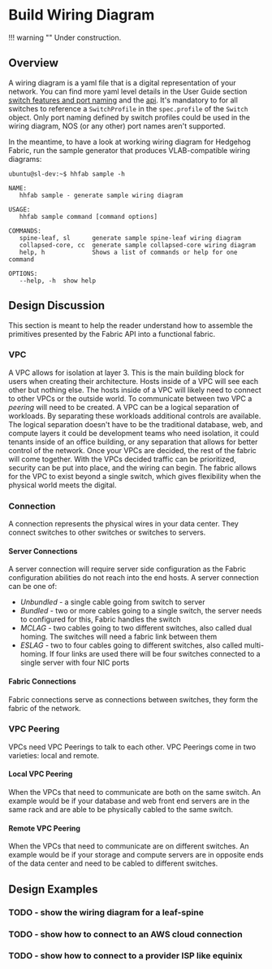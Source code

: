 # Build Wiring Diagram

!!! warning ""
    Under construction.

## Overview

A wiring diagram is a yaml file that is a digital representation of your network. You can find more yaml level details in the User Guide section [switch features and port naming](../user-guide/profiles.md) and the [api](../reference/api.md). It's mandatory to for all switches to reference a `SwitchProfile` in the `spec.profile` of the `Switch` object. Only port naming defined by switch profiles could be used in the wiring diagram, NOS (or any other) port names aren't supported.

In the meantime, to have a look at working wiring diagram for Hedgehog Fabric, run the sample generator that produces
VLAB-compatible wiring diagrams:

```console
ubuntu@sl-dev:~$ hhfab sample -h

NAME:
   hhfab sample - generate sample wiring diagram

USAGE:
   hhfab sample command [command options]

COMMANDS:
   spine-leaf, sl      generate sample spine-leaf wiring diagram
   collapsed-core, cc  generate sample collapsed-core wiring diagram
   help, h             Shows a list of commands or help for one command

OPTIONS:
   --help, -h  show help
```

## Design Discussion
This section is meant to help the reader understand how to assemble the primitives presented by the Fabric API into a functional fabric.

### VPC

A VPC allows for isolation at layer 3. This is the main building block for users when creating their architecture. Hosts inside of a VPC will see each other but nothing else. The hosts inside of a VPC will likely need to connect to other VPCs or the outside world. To communicate between two VPC a *peering* will need to be created. A VPC can be a logical separation of workloads. By separating these workloads additional controls are available. The logical separation doesn't have to be the traditional database, web, and compute layers it could be development teams who need isolation, it could tenants inside of an office building, or any separation that allows for better control of the network. Once your VPCs are decided, the rest of the fabric will come together. With the VPCs decided traffic can be prioritized, security can be put into place, and the wiring can begin. The fabric allows for the VPC to exist beyond a single switch, which gives flexibility when the physical world meets the digital.

### Connection

A connection represents the physical wires in your data center. They connect switches to other switches or switches to servers.

#### Server Connections

A server connection will require server side configuration as the Fabric configuration abilities do not reach into the end hosts. A server connection can be one of: 

- *Unbundled* - a single cable going from switch to server
- *Bundled* - two or more cables going to a single switch, the server needs to configured for this, Fabric handles the switch
- *MCLAG* -  two cables going to two different switches, also called dual homing. The switches will need a fabric link between them
- *ESLAG* - two to four cables going to different switches, also called multi-homing. If four links are used there will be four switches connected to a single server with four NIC ports

#### Fabric Connections

Fabric connections serve as connections between switches, they form the fabric of the network.


### VPC Peering

VPCs need VPC Peerings to talk to each other. VPC Peerings come in two varieties: local and remote.

#### Local VPC Peering

When the VPCs that need to communicate are both on the same switch. An example would be if your database and web front end servers are in the same rack and are able to be physically cabled to the same switch.

#### Remote VPC Peering

When the VPCs that need to communicate are on different switches. An example would be if your storage and compute servers are in opposite ends of the data center and need to be cabled to different switches.



## Design Examples

### TODO - show the wiring diagram for a leaf-spine

### TODO - show how to connect to an AWS cloud connection

### TODO - show how to connect to a provider ISP like equinix
